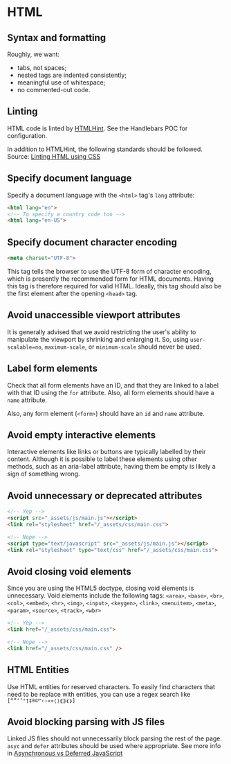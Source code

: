 # HTML

## Syntax and formatting
Roughly, we want:
- tabs, not spaces;
- nested tags are indented consistently;
- meaningful use of whitespace;
- no commented-out code.

## Linting
HTML code is linted by [HTMLHint](https://www.npmjs.com/package/htmlhint). See the Handlebars POC for configuration.

In addition to HTMLHint, the following standards should be followed. Source: [Linting HTML using CSS](https://bitsofco.de/linting-html-using-css/)

## Specify document language
Specify a document language with the `<html>` tag's `lang` attribute:
```html
<html lang="en">
<!-- To specify a country code too -->
<html lang="en-US">
```

## Specify document character encoding
```html
<meta charset="UTF-8">
```
This tag tells the browser to use the UTF-8 form of character encoding, which is presently the recommended form for HTML documents. Having this tag is therefore required for valid HTML. Ideally, this tag should also be the first element after the opening `<head>` tag.

## Avoid unaccessible viewport attributes
It is generally advised that we avoid restricting the user's ability to manipulate the viewport by shrinking and enlarging it. So, using `user-scalable=no`, `maximum-scale`, or `minimum-scale` should never be used.

## Label form elements
Check that all form elements have an ID, and that they are linked to a label with that ID using the `for` attribute. Also, all form elements should have a `name` attribute.

Also, any form element (`<form>`) should have an `id` and `name` attribute.

## Avoid empty interactive elements
Interactive elements like links or buttons are typically labelled by their content. Although it is possible to label these elements using other methods, such as an aria-label attribute, having them be empty is likely a sign of something wrong.

## Avoid unnecessary or deprecated attributes
```html
<!-- Yep -->
<script src="_assets/js/main.js"></script>
<link rel="stylesheet" href="/_assets/css/main.css">

<!-- Nope -->
<script type="text/javascript" src="_assets/js/main.js"></script>
<link rel="stylesheet" type="text/css" href="/_assets/css/main.css">
```

## Avoid closing void elements
Since you are using the HTML5 doctype, closing void elements is unnecessary. Void elements include the following tags:
`<area>`, `<base>`, `<br>`, `<col>`, `<embed>`, `<hr>`, `<img>`, `<input>`, `<keygen>`, `<link>`, `<menuitem>`, `<meta>`, `<param>`, `<source>`, `<track>`, `<wbr>`
```html
<!-- Yep -->
<link href="/_assets/css/main.css">

<!-- Nope -->
<link href="/_assets/css/main.css" />
```

## HTML Entities
Use HTML entities for reserved characters. To easily find characters that need to be replace with entities, you can use a regex search like `[“”‘’°†‡®©™‹›«»⟨⟩⟪⟫❮❯]`

## Avoid blocking parsing with JS files
Linked JS files should not unnecessarily block parsing the rest of the page. `asyc` and `defer` attributes should be used where appropriate. See more info in [Asynchronous vs Deferred JavaScript](https://bitsofco.de/async-vs-defer/)
